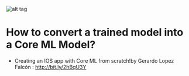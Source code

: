 
 ![alt tag](https://cdn-images-1.medium.com/max/1280/1*2ZnWDYFDhoM3QStBoghWeA.png)
 
 # How to convert a trained model into a Core ML Model? 
* Creating an IOS app with Core ML from scratch!by Gerardo Lopez Falcón : http://bit.ly/2hBqU3Y


 
 
